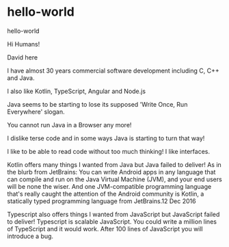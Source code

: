 # hello-world
hello-world

Hi Humans!

David here

I have almost 30 years commercial software development including C, C++ and Java.

I also like Kotlin, TypeScript, Angular and Node.js

Java seems to be starting to lose its supposed 'Write Once, Run Everywhere' slogan.

You cannot run Java in a Browser any more!

I dislike terse code and in some ways Java is starting to turn that way!

I like to be able to read code without too much thinking!
I like interfaces.

Kotlin offers many things I wanted from Java but Java failed to deliver!
As in the blurb from JetBrains:
You can write Android apps in any language that can compile and run on the Java Virtual Machine (JVM), and your end users will be none the wiser. And one JVM-compatible programming language that's really caught the attention of the Android community is Kotlin, a statically typed programming language from JetBrains.12 Dec 2016

Typescript also offers things I wanted from JavaScript but JavaScript failed to deliver!
Typescript is scalable JavaScript. You could write a million lines of TypeScript and it would work.
After 100 lines of JavaScript you will introduce a bug.

